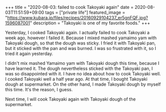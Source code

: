 +++
title =  "2020-08-03: failed to cook Takoyaki again"
date = 2020-08-03T11:51:59+09:00
tags = ["private life"]
featured_image = "https://www.kubara.jp/files/recipes/20160929104237_er5gnFQF.jpg?1596087001"
description = "Takoyaki is one of my favorite foods."
+++

Yesterday, I cooked Takoyaki again.
I actually failed to cook Takoyaki a week ago, however I failed it.
Because I mixed mashed yamaimo yam with Takoyaki dough, so that the dough was sticky. 
I fried it with Takoyaki pan, but it sticked with the pan and was burned.
I was so frustrated with it, so I tried it again yesterday.

I didn't mix mashed Yamaimo yam with Takoyaki dough this time, because I have learned it.
The dough nevertheless sticked with the Takoyaki pan, I was so disappointed with it. 
I have no idea about how to cook Takoyaki well.
I cooked Takoyaki well a half year ago.
At that time, I bought Takoyaki dough at supermarket.
On the other hand, I made Takoyaki dough by myself this time.
It's the reason, I guess.

Next time, I will cook Takoyaki again with Takoyaki dough of the supermarket.
